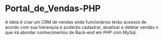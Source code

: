 # Portal_de_Vendas-PHP
A ideia é criar um CRM de vendas onde funcionários terão acessos de acordo com sua hierarquia e poderão cadastrar, atualizar e deletar vendas o que irá abordar conhecimentos de Back-end em PHP com MySql.
